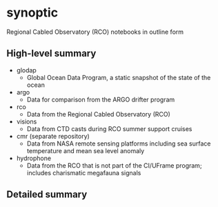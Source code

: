 # synoptic

Regional Cabled Observatory (RCO) notebooks in outline form

## High-level summary

* glodap
  * Global Ocean Data Program, a static snapshot of the state of the ocean
* argo
  * Data for comparison from the ARGO drifter program
* rco
  * Data from the Regional Cabled Observatory (RCO)
* visions
  * Data from CTD casts during RCO summer support cruises
* cmr (separate repository)
  * Data from NASA remote sensing platforms including sea surface temperature and mean sea level anomaly
* hydrophone
  * Data from the RCO that is not part of the CI/UFrame program; includes charismatic megafauna signals
  
## Detailed summary
